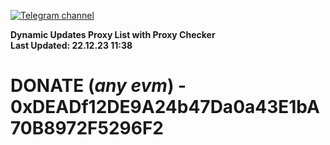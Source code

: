[![Telegram channel](https://img.shields.io/endpoint?url=https://runkit.io/damiankrawczyk/telegram-badge/branches/master?url=https://t.me/n4z4v0d)](https://t.me/n4z4v0d) 

**Dynamic Updates Proxy List with Proxy Checker**  
**Last Updated: 22.12.23 11:38**

# DONATE (_any evm_) - 0xDEADf12DE9A24b47Da0a43E1bA70B8972F5296F2
